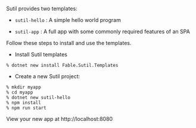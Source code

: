 Sutil provides two templates:

- `sutil-hello` : A simple hello world program

- `sutil-app` : A full app with some commonly required features of an SPA


Follow these steps to install and use the templates.

- Install Sutil templates

```shell
% dotnet new install Fable.Sutil.Templates
```

- Create a new Sutil project:

```shell
% mkdir myapp
% cd myapp
% dotnet new sutil-hello
% npm install
% npm run start
```

View your new app at http://localhost:8080

